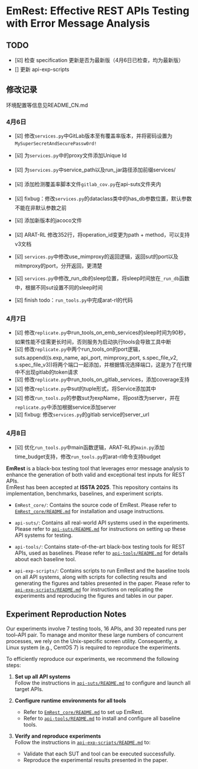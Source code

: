 # EmRest: Effective REST APIs Testing with Error Message Analysis
## TODO

- [☑️] 检查 specification 更新是否为最新版（4月6日已检查，均为最新版）
- [] 更新 api-exp-scripts


## 修改记录
环境配置等信息见README_CN.md
### 4月6日
- [☑️] 修改```services.py```中GitLab版本至有覆盖率版本，并将密码设置为```MySuperSecretAndSecurePassw0rd!```
- [☑️] 为```services.py```中的proxy文件添加Unique Id
- [☑️] 为```services.py```中service_path以及run_jar路径添加前缀services/
- [☑️] 添加检测覆盖率脚本文件```gitlab_cov.py```在api-suts文件夹内

- [☑️] fixbug：修改```services.py```的dataclass类中的has_db参数位置，默认参数不能在非默认参数之前
- [☑️] 添加新版本的jacoco文件
- [☑️] ARAT-RL 修改352行，将operation_id变更为path + method，可以支持v3文档
- [☑️] ```services.py```中修改use_mimproxy的返回逻辑，返回sut的port以及mitmproxy的port，分开返回，更清楚
- [☑️] ```services.py```中修改_run_db的sleep位置，将sleep时间放在```_run_db```函数中，根据不同sut设置不同的sleep时间
- [☑️] finish todo：```run_tools.py```中完成arat-rl的代码

### 4月7日

- [☑️] 修改```replicate.py```中run_tools_on_emb_services的sleep时间为90秒，如果性能不佳需更长时间，否则服务为启动执行tools会导致工具中断
- [☑️] 修改```replicate.py```中两个run_tools_on的port逻辑，suts.append((s.exp_name, api_port, mimproxy_port, s.spec_file_v2, s.spec_file_v3))将两个端口一起添加，并根据情况选择端口，这是为了在代理中不出现gitlab的token请求
- [☑️] 修改```replicate.py```中run_tools_on_gitlab_services，添加coverage支持
- [☑️] 修改```replicate.py```中sut的tuple形式，将Service添加其中
- [☑️] 修改```run_tools.py```的参数sut为expName，将post改为server，并在```replicate.py```中添加根据service添加server
- [☑️] fixbug: 修改```services.py```的gitlab service的server_url

### 4月8日
- [☑️] 优化```run_tools.py```中main函数逻辑，ARAT-RL的```main.py```添加time_budget支持，修改```run_tools.py```的arat-rl命令支持budget

**EmRest** is a black-box testing tool that leverages error message analysis to enhance the generation of both valid and exceptional test inputs for REST APIs.  
EmRest has been accepted at **ISSTA 2025**. This repository contains its implementation, benchmarks, baselines, and experiment scripts.

- `EmRest_core/`: Contains the source code of EmRest. Please refer to [`EmRest_core/README.md`](EmRest_core/README.md) for installation and usage instructions.

- `api-suts/`: Contains all real-world API systems used in the experiments. Please refer to [`api-suts/README.md`](api-suts/README.md) for instructions on setting up these API systems for testing.

- `api-tools/`: Contains state-of-the-art black-box testing tools for REST APIs, used as baselines. Please refer to [`api-tools/README.md`](`api-tools/README.md`) for details about each baseline tool.

- `api-exp-scripts/`: Contains scripts to run EmRest and the baseline tools on all API systems, along with scripts for collecting results and generating the figures and tables presented in the paper.  Please refer to [`api-exp-scripts/README.md`](api-exp-scripts/README.md) for instructions on replicating the experiments and reproducing the figures and tables in our paper.

## Experiment Reproduction Notes

Our experiments involve 7 testing tools, 16 APIs, and 30 repeated runs per tool–API pair. To manage and monitor these large numbers of concurrent processes, we rely on the Unix-specific screen utility. Consequently, a Linux system (e.g., CentOS 7) is required to reproduce the experiments.

To efficiently reproduce our experiments, we recommend the following steps:

1. **Set up all API systems**  
   Follow the instructions in [`api-suts/README.md`](api-suts/README.md) to configure and launch all target APIs.

2. **Configure runtime environments for all tools**  
   - Refer to [`EmRest_core/README.md`](EmRest_core/README.md) to set up EmRest.
   - Refer to [`api-tools/README.md`](api-tools/README.md) to install and configure all baseline tools.

3. **Verify and reproduce experiments**  
   Follow the instructions in [`api-exp-scripts/README.md`](api-exp-scripts/README.md) to:
   - Validate that each SUT and tool can be executed successfully.
   - Reproduce the experimental results presented in the paper.